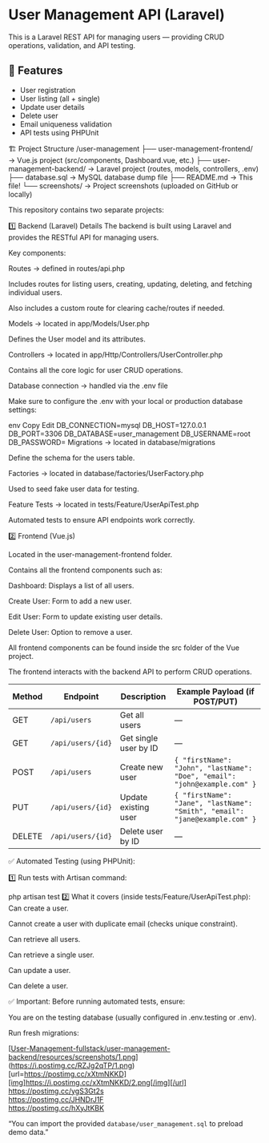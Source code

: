 # User Management API (Laravel)

This is a Laravel REST API for managing users — providing CRUD operations, validation, and API testing.

## 🚀 Features
- User registration
- User listing (all + single)
- Update user details
- Delete user
- Email uniqueness validation
- API tests using PHPUnit

🏗 Project Structure
/user-management
├── user-management-frontend/   → Vue.js project (src/components, Dashboard.vue, etc.)
├── user-management-backend/    → Laravel project (routes, models, controllers, .env)
├── database.sql                → MySQL database dump file
├── README.md                   → This file!
└── screenshots/                → Project screenshots (uploaded on GitHub or locally)

This repository contains two separate projects:

1️⃣ Backend (Laravel) Details
  The backend is built using Laravel and provides the RESTful API for managing users.
  
  Key components:
  
  Routes → defined in routes/api.php
  
  Includes routes for listing users, creating, updating, deleting, and fetching individual users.
  
  Also includes a custom route for clearing cache/routes if needed.
  
  Models → located in app/Models/User.php
  
  Defines the User model and its attributes.
  
  Controllers → located in app/Http/Controllers/UserController.php
  
  Contains all the core logic for user CRUD operations.
  
  Database connection → handled via the .env file
  
  Make sure to configure the .env with your local or production database settings:
  
  env
  Copy
  Edit
  DB_CONNECTION=mysql
  DB_HOST=127.0.0.1
  DB_PORT=3306
  DB_DATABASE=user_management
  DB_USERNAME=root
  DB_PASSWORD=
  Migrations → located in database/migrations
  
  Define the schema for the users table.
  
  Factories → located in database/factories/UserFactory.php
  
  Used to seed fake user data for testing.
  
  Feature Tests → located in tests/Feature/UserApiTest.php
  
  Automated tests to ensure API endpoints work correctly.

2️⃣ Frontend (Vue.js)

  Located in the user-management-frontend folder.
  
  Contains all the frontend components such as:
  
  Dashboard: Displays a list of all users.
  
  Create User: Form to add a new user.
  
  Edit User: Form to update existing user details.
  
  Delete User: Option to remove a user.
  
  All frontend components can be found inside the src folder of the Vue project.
  
  The frontend interacts with the backend API to perform CRUD operations.

  | Method | Endpoint          | Description           | Example Payload (if POST/PUT)                                               |
| ------ | ----------------- | --------------------- | --------------------------------------------------------------------------- |
| GET    | `/api/users`      | Get all users         | —                                                                           |
| GET    | `/api/users/{id}` | Get single user by ID | —                                                                           |
| POST   | `/api/users`      | Create new user       | `{ "firstName": "John", "lastName": "Doe", "email": "john@example.com" }`   |
| PUT    | `/api/users/{id}` | Update existing user  | `{ "firstName": "Jane", "lastName": "Smith", "email": "jane@example.com" }` |
| DELETE | `/api/users/{id}` | Delete user by ID     | —                                                                           |



✅ Automated Testing (using PHPUnit):

1️⃣ Run tests with Artisan command:

php artisan test
2️⃣ What it covers (inside tests/Feature/UserApiTest.php):
Can create a user.

Cannot create a user with duplicate email (checks unique constraint).

Can retrieve all users.

Can retrieve a single user.

Can update a user.

Can delete a user.

✅ Important:
Before running automated tests, ensure:

You are on the testing database (usually configured in .env.testing or .env).

Run fresh migrations:


[[User-Management-fullstack/user-management-backend/resources/screenshots/1.png](https://postimg.cc/PChbwX9Z)](https://i.postimg.cc/RZJg2qTP/1.png)  
[url=https://postimg.cc/xXtmNKKD][img]https://i.postimg.cc/xXtmNKKD/2.png[/img][/url]  
https://postimg.cc/ygS3Gt2s  
https://postimg.cc/JHNDrJ1F  
https://postimg.cc/hXyJtKBK  


“You can import the provided `database/user_management.sql` to preload demo data.”



